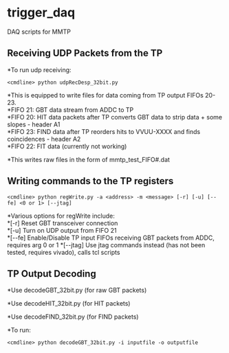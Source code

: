 # trigger_daq
DAQ scripts for MMTP

## Receiving UDP Packets from the TP ##
*To run udp receiving:

   `<cmdline> python udpRecDesp_32bit.py`

*This is equipped to write files for data coming from TP output FIFOs 20-23.  
*FIFO 21: GBT data stream from ADDC to TP  
*FIFO 20: HIT data packets after TP converts GBT data to strip data + some slopes - header A1  
*FIFO 23: FIND data after TP reorders hits to VVUU-XXXX and finds coincidences - header A2  
*FIFO 22: FIT data (currently not working)  
   
*This writes raw files in the form of mmtp_test_FIFO#.dat

## Writing commands to the TP registers ##

   `<cmdline> python regWrite.py -a <address> -m <message> [-r] [-u] [--fe] <0 or 1> [--jtag]`

*Various options for regWrite include:  
*[-r] Reset GBT transceiver connection  
*[-u] Turn on UDP output from FIFO 21  
*[--fe] Enable/Disable TP input FIFOs receiving GBT packets from ADDC, requires arg 0 or 1
*[--jtag] Use jtag commands instead (has not been tested, requires vivado), calls tcl scripts  

## TP Output Decoding ##

*Use decodeGBT_32bit.py (for raw GBT packets)

*Use decodeHIT_32bit.py (for HIT packets)

*Use decodeFIND_32bit.py (for FIND packets)


*To run:

   `<cmdline> python decodeGBT_32bit.py -i inputfile -o outputfile`
